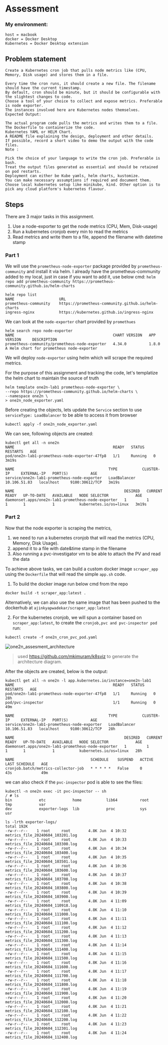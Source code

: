 # Assessment
### My environment:
```
host = macbook
docker = Docker Desktop
Kubernetes = Docker Desktop extension
```

## Problem statement
```
Create a Kubernetes cron job that pulls node metrics like (CPU, Memory, Disk usage) and stores them in a file.

Every time the cron runs, it should create a new file. The filename should have the current timestamp.
By default, cron should be minute, but it should be configurable with the slightest changes to code.
Choose a tool of your choice to collect and expose metrics. Preferable is node exporter.
The instances involved here are Kubernetes nodes themselves.
Expected Output:

The actual program code pulls the metrics and writes them to a file.
The Dockerfile to containerize the code.
Kubernetes YAML or HELM Chart.
A README file explaining the design, deployment and other details.
If possible, record a short video to demo the output with the code files.
Note :

Pick the choice of your language to write the cron job. Preferable is bash.
Treat the output files generated as essential and should be retained on pod restarts.
Deployment can either be Kube yamls, helm charts, kustomize.
You can make necessary assumptions if required and document them.
Choose local kubernetes setup like minikube, kind. Other option is to pick any cloud platform's kubernetes flavour.
```

## Steps
There are 3 major tasks in this assignment.
1. Use a node-exporter to get the node metrics (CPU, Mem, Disk-usage)
2. Run a kubernetes cronjob every min to read the metrics
3. Read metrics and write them to a file, append the filename with datetime stamp

### Part 1
We will use the `prometheus-node-exporter` package provided by `prometheus-community` and install it via helm.
I already have the prometheus-community added to my local, just in case if you want to add it, use below cmd:
`helm repo add prometheus-community https://prometheus-community.github.io/helm-charts`

  ```
  helm repo list
  NAME                    URL                                               
  prometheus-community    https://prometheus-community.github.io/helm-charts
  ingress-nginx           https://kubernetes.github.io/ingress-nginx
  ```

We can look at the `node-exporter` chart provided by `promethues`
  ```
  helm search repo node-exporter
  NAME                                            CHART VERSION   APP VERSION     DESCRIPTION                              
  prometheus-community/prometheus-node-exporter   4.34.0          1.8.0           A Helm chart for prometheus node-exporter
  ```

We will deploy `node-exporter` using helm which will scrape the required metrics.

For the purpose of this assignment and tracking the code, let's templatize the helm chart to maintain the source of truth
  ```
  helm template one2n-lab1 prometheus-node-exporter \
  --repo https://prometheus-community.github.io/helm-charts \
  --namespace one2n \
  > one2n_node_exporter.yaml
  ```

Before creating the objects, lets update the `Service` section to use `serviceType: LoadBalancer` to be able to access it from browser
  ```
  kubectl apply -f one2n_node_exporter.yaml
  ```

We can see, following objects are created:
  ```
  kubectl get all -n one2n                 
  NAME                                            READY   STATUS    RESTARTS   AGE
  pod/one2n-lab1-prometheus-node-exporter-47fp8   1/1     Running   0          3m19s
  
  NAME                                          TYPE           CLUSTER-IP     EXTERNAL-IP   PORT(S)          AGE
  service/one2n-lab1-prometheus-node-exporter   LoadBalancer   10.106.51.83   localhost     9100:30612/TCP   3m19s
  
  NAME                                                 DESIRED   CURRENT   READY   UP-TO-DATE   AVAILABLE   NODE SELECTOR            AGE
  daemonset.apps/one2n-lab1-prometheus-node-exporter   1         1         1       1            1           kubernetes.io/os=linux   3m19s
  ```

### Part 2
Now that the node exporter is scraping the metrics,
  1. we need to run a kubernetes cronjob that will read the metrics (CPU, Memory, Disk Usage).
  2. append it to a file with date&time stamp in the filename
  3. Also running a pvc-investigator vm to be able to attach the PV and read the data

To achieve above tasks, we can build a custom docker image `scraper_app` using the `Dockerfile` that will read the simple `app.sh` code.

1. To build the docker image run below cmd from the repo
  ```
  docker build -t scraper_app:latest .
  ```
  Alternatively, we can also use the same image that has been pushed to the dockerhub at `ajinkyapwadekar/scraper_app:latest`

2. For the kubernetes cronjob, we will spun a container based on `scraper_app:latest`, to create the `cronjob,pvc and pvc-inspector pod` run:
  ```
  kubectl create -f one2n_cron_pvc_pod.yaml
  ```

  ![one2n_assesment_architecture](one2n.png)
  > used https://github.com/mkimuram/k8sviz to generate the architecture diagram.

After the objects are created, below is the output:
```
kubectl get all -n one2n -l app.kubernetes.io/instance=one2n-lab1     
NAME                                            READY   STATUS    RESTARTS   AGE
pod/one2n-lab1-prometheus-node-exporter-47fp8   1/1     Running   0          28h
pod/pvc-inspector                               1/1     Running   0          49m

NAME                                          TYPE           CLUSTER-IP     EXTERNAL-IP   PORT(S)          AGE
service/one2n-lab1-prometheus-node-exporter   LoadBalancer   10.106.51.83   localhost     9100:30612/TCP   28h

NAME                                                 DESIRED   CURRENT   READY   UP-TO-DATE   AVAILABLE   NODE SELECTOR            AGE
daemonset.apps/one2n-lab1-prometheus-node-exporter   1         1         1       1            1           kubernetes.io/os=linux   28h

NAME                                  SCHEDULE    SUSPEND   ACTIVE   LAST SCHEDULE   AGE
cronjob.batch/metrics-collector-job   * * * * *   False     0        43s             49m
```

we can also check if the `pvc-inspector` pod is able to see the files:
```
kubectl -n one2n exec -it pvc-inspector -- sh                    
/ # ls
bin            etc            home           lib64          root           tmp            var
dev            exporter-logs  lib            proc           sys            usr

ls -lrth exporter-logs/
total 192K   
-rw-r--r--    1 root     root        4.8K Jun  4 10:32 metrics_file_20240604_103201.log
-rw-r--r--    1 root     root        4.8K Jun  4 10:33 metrics_file_20240604_103300.log
-rw-r--r--    1 root     root        4.8K Jun  4 10:34 metrics_file_20240604_103400.log
-rw-r--r--    1 root     root        4.8K Jun  4 10:35 metrics_file_20240604_103501.log
-rw-r--r--    1 root     root        4.8K Jun  4 10:36 metrics_file_20240604_103600.log
-rw-r--r--    1 root     root        4.8K Jun  4 10:37 metrics_file_20240604_103700.log
-rw-r--r--    1 root     root        4.8K Jun  4 10:38 metrics_file_20240604_103800.log
-rw-r--r--    1 root     root        4.8K Jun  4 10:39 metrics_file_20240604_103900.log
-rw-r--r--    1 root     root        4.8K Jun  4 11:09 metrics_file_20240604_110918.log
-rw-r--r--    1 root     root        4.8K Jun  4 11:10 metrics_file_20240604_111000.log
-rw-r--r--    1 root     root        4.8K Jun  4 11:11 metrics_file_20240604_111100.log
-rw-r--r--    1 root     root        4.8K Jun  4 11:12 metrics_file_20240604_111200.log
-rw-r--r--    1 root     root        4.8K Jun  4 11:13 metrics_file_20240604_111300.log
-rw-r--r--    1 root     root        4.8K Jun  4 11:14 metrics_file_20240604_111400.log
-rw-r--r--    1 root     root        4.8K Jun  4 11:15 metrics_file_20240604_111500.log
-rw-r--r--    1 root     root        4.8K Jun  4 11:16 metrics_file_20240604_111600.log
-rw-r--r--    1 root     root        4.8K Jun  4 11:17 metrics_file_20240604_111700.log
-rw-r--r--    1 root     root        4.8K Jun  4 11:18 metrics_file_20240604_111800.log
-rw-r--r--    1 root     root        4.8K Jun  4 11:19 metrics_file_20240604_111900.log
-rw-r--r--    1 root     root        4.8K Jun  4 11:20 metrics_file_20240604_112000.log
-rw-r--r--    1 root     root        4.8K Jun  4 11:21 metrics_file_20240604_112100.log
-rw-r--r--    1 root     root        4.8K Jun  4 11:22 metrics_file_20240604_112200.log
-rw-r--r--    1 root     root        4.8K Jun  4 11:23 metrics_file_20240604_112301.log
-rw-r--r--    1 root     root        4.8K Jun  4 11:24 metrics_file_20240604_112400.log
```

